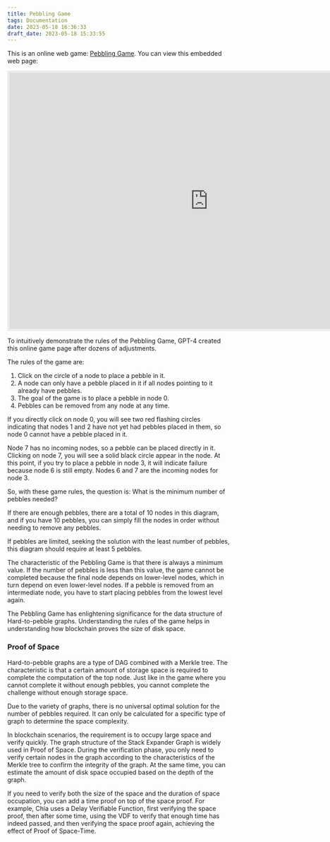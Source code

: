 ```yaml
---
title: Pebbling Game
tags: Documentation
date: 2023-05-18 16:36:33
draft_date: 2023-05-18 15:33:55
---
```


This is an online web game: <a href="https://smallyunet.github.io/pebbling-game/" target="_blank">Pebbling Game</a>. You can view this embedded web page:

<div>
<iframe src="https://smallyunet.github.io/pebbling-game/" width="900px" height="580px" frameborder="0" scrolling="yes" style="border: 5px double #e4e4e4;"> </iframe>
</div>

To intuitively demonstrate the rules of the Pebbling Game, GPT-4 created this online game page after dozens of adjustments.

The rules of the game are:

1. Click on the circle of a node to place a pebble in it.
2. A node can only have a pebble placed in it if all nodes pointing to it already have pebbles.
3. The goal of the game is to place a pebble in node 0.
4. Pebbles can be removed from any node at any time.

If you directly click on node 0, you will see two red flashing circles indicating that nodes 1 and 2 have not yet had pebbles placed in them, so node 0 cannot have a pebble placed in it.

Node 7 has no incoming nodes, so a pebble can be placed directly in it. Clicking on node 7, you will see a solid black circle appear in the node. At this point, if you try to place a pebble in node 3, it will indicate failure because node 6 is still empty. Nodes 6 and 7 are the incoming nodes for node 3.

So, with these game rules, the question is: What is the minimum number of pebbles needed?

If there are enough pebbles, there are a total of 10 nodes in this diagram, and if you have 10 pebbles, you can simply fill the nodes in order without needing to remove any pebbles.

If pebbles are limited, seeking the solution with the least number of pebbles, this diagram should require at least 5 pebbles.

The characteristic of the Pebbling Game is that there is always a minimum value. If the number of pebbles is less than this value, the game cannot be completed because the final node depends on lower-level nodes, which in turn depend on even lower-level nodes. If a pebble is removed from an intermediate node, you have to start placing pebbles from the lowest level again.

The Pebbling Game has enlightening significance for the data structure of Hard-to-pebble graphs. Understanding the rules of the game helps in understanding how blockchain proves the size of disk space.

### Proof of Space

Hard-to-pebble graphs are a type of DAG combined with a Merkle tree. The characteristic is that a certain amount of storage space is required to complete the computation of the top node. Just like in the game where you cannot complete it without enough pebbles, you cannot complete the challenge without enough storage space.

Due to the variety of graphs, there is no universal optimal solution for the number of pebbles required. It can only be calculated for a specific type of graph to determine the space complexity.

In blockchain scenarios, the requirement is to occupy large space and verify quickly. The graph structure of the Stack Expander Graph is widely used in Proof of Space. During the verification phase, you only need to verify certain nodes in the graph according to the characteristics of the Merkle tree to confirm the integrity of the graph. At the same time, you can estimate the amount of disk space occupied based on the depth of the graph.

If you need to verify both the size of the space and the duration of space occupation, you can add a time proof on top of the space proof. For example, Chia uses a Delay Verifiable Function, first verifying the space proof, then after some time, using the VDF to verify that enough time has indeed passed, and then verifying the space proof again, achieving the effect of Proof of Space-Time.
